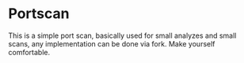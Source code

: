 # Portscan

This is a simple port scan, basically used for small analyzes and small scans, any implementation can be done via fork.
Make yourself comfortable. 
